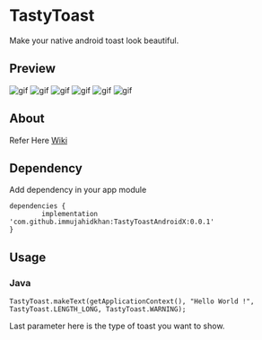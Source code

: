 # TastyToast

Make your native android toast look beautiful.

## Preview
![gif](https://github.com/yadav-rahul/TastyToast/blob/lib/static/success.gif)
![gif](https://github.com/yadav-rahul/TastyToast/blob/lib/static/warning.gif)
![gif](https://github.com/yadav-rahul/TastyToast/blob/lib/static/error.gif)
![gif](https://github.com/yadav-rahul/TastyToast/blob/lib/static/info.gif)
![gif](https://github.com/yadav-rahul/TastyToast/blob/lib/static/default.gif)
![gif](https://github.com/yadav-rahul/TastyToast/blob/lib/static/confusion.gif)

## About

Refer Here [Wiki](https://github.com/yadav-rahul/TastyToast/wiki)


## Dependency

Add dependency in your app module

```
dependencies {
		implementation 'com.github.immujahidkhan:TastyToastAndroidX:0.0.1'
}
```

## Usage

### Java
```
TastyToast.makeText(getApplicationContext(), "Hello World !", TastyToast.LENGTH_LONG, TastyToast.WARNING);
```
Last parameter here is the type of toast you want to show.
